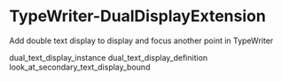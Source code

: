 # TypeWriter-DualDisplayExtension
Add double text display to display and focus another point in TypeWriter

dual_text_display_instance
dual_text_display_definition
look_at_secondary_text_display_bound
